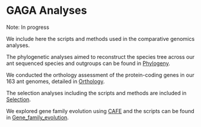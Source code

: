 # GAGA Analyses

Note: In progress

We include here the scripts and methods used in the comparative genomics analyses.

The phylogenetic analyses aimed to reconstruct the species tree across our ant sequenced species and outgroups can be found in [Phylogeny](Phylogeny). 

We conducted the orthology assessment of the protein-coding genes in our 163 ant genomes, detailed in [Orthology](Orthology).

The selection analyses including the scripts and methods are included in [Selection](Selection).

We explored gene family evolution using [CAFE](https://github.com/hahnlab/CAFE5) and the scripts can be found in [Gene_family_evolution](Gene_family_evolution).

